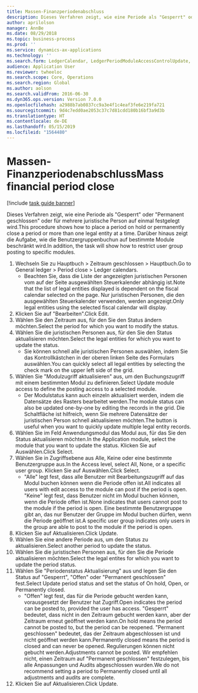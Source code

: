 ```yaml
---
title: Massen-Finanzperiodenabschluss
description: Dieses Verfahren zeigt, wie eine Periode als "Gesperrt" oder "Permanent geschlossen" oder für mehrere juristische Person auf einmal festgelegt wird.
author: aprilolson
manager: AnnBe
ms.date: 08/29/2018
ms.topic: business-process
ms.prod: ''
ms.service: dynamics-ax-applications
ms.technology: ''
ms.search.form: LedgerCalendar, LedgerPeriodModuleAccessControlUpdate, SysLookupPicklist, LedgerFiscalCalendarPeriodStatus
audience: Application User
ms.reviewer: twheeloc
ms.search.scope: Core, Operations
ms.search.region: Global
ms.author: aolson
ms.search.validFrom: 2016-06-30
ms.dyn365.ops.version: Version 7.0.0
ms.openlocfilehash: a2988b7ab0837cc9a3e4f1c4eaf3fe6e219fa721
ms.sourcegitcommit: 9d4c7edd0ae2053c37c7d81cdd180b16bf3a9d3b
ms.translationtype: HT
ms.contentlocale: de-DE
ms.lasthandoff: 05/15/2019
ms.locfileid: "1564480"
---
```

# <a name="mass-financial-period-close"></a><span data-ttu-id="f4fec-103">Massen-Finanzperiodenabschluss</span><span class="sxs-lookup"><span data-stu-id="f4fec-103">Mass financial period close</span></span>

[!include [task guide banner](../../includes/task-guide-banner.md)]

<span data-ttu-id="f4fec-104">Dieses Verfahren zeigt, wie eine Periode als "Gesperrt" oder "Permanent geschlossen" oder für mehrere juristische Person auf einmal festgelegt wird.</span><span class="sxs-lookup"><span data-stu-id="f4fec-104">This procedure shows how to place a period on hold or permanently close a period or more than one legal entity at a time.</span></span> <span data-ttu-id="f4fec-105">Darüber hinaus zeigt die Aufgabe, wie die Benutzergruppenbuchun auf bestimmte Module beschränkt wird.</span><span class="sxs-lookup"><span data-stu-id="f4fec-105">In addition, the task will show how to restrict user group posting to specific modules.</span></span>

1. <span data-ttu-id="f4fec-106">Wechseln Sie zu Hauptbuch > Zeitraum geschlossen > Hauptbuch.</span><span class="sxs-lookup"><span data-stu-id="f4fec-106">Go to General ledger > Period close > Ledger calendars.</span></span>
    * <span data-ttu-id="f4fec-107">Beachten Sie, dass die Liste der angezeigten juristischen Personen vom auf der Seite ausgewählten Steuerkalender abhängig ist.</span><span class="sxs-lookup"><span data-stu-id="f4fec-107">Note that the list of legal entities displayed is dependent on the fiscal calendar selected on the page.</span></span> <span data-ttu-id="f4fec-108">Nur juristischen Personen, die den ausgewählten Steuerkalender verwenden, werden angezeigt.</span><span class="sxs-lookup"><span data-stu-id="f4fec-108">Only legal entities using the selected fiscal calendar will display.</span></span>  
2. <span data-ttu-id="f4fec-109">Klicken Sie auf "Bearbeiten".</span><span class="sxs-lookup"><span data-stu-id="f4fec-109">Click Edit.</span></span>
3. <span data-ttu-id="f4fec-110">Wählen Sie den Zeitraum aus, für den Sie den Status ändern möchten.</span><span class="sxs-lookup"><span data-stu-id="f4fec-110">Select the period for which you want to modify the status.</span></span>
4. <span data-ttu-id="f4fec-111">Wählen Sie die juristischen Personen aus, für den Sie den Status aktualisieren möchten.</span><span class="sxs-lookup"><span data-stu-id="f4fec-111">Select the legal entities for which you want to update the status.</span></span>
    * <span data-ttu-id="f4fec-112">Sie können schnell alle juristischen Personen auswählen, indem Sie das Kontrollkästchen in der oberen linken Seite des Formulars auswählen.</span><span class="sxs-lookup"><span data-stu-id="f4fec-112">You can quickly select all legal entities  by selecting the check mark on the upper left side of the grid.</span></span>  
5. <span data-ttu-id="f4fec-113">Wählen Sie "Modulzugriff aktualisieren" aus, um den Buchungszugriff mit einem bestimmten Modul zu definieren.</span><span class="sxs-lookup"><span data-stu-id="f4fec-113">Select Update module access to define the posting access to a selected module.</span></span>
    * <span data-ttu-id="f4fec-114">Der Modulstatus kann auch einzeln aktualisiert werden, indem die Datensätze des Rasters bearbeitet werden.</span><span class="sxs-lookup"><span data-stu-id="f4fec-114">The module status can also be updated one-by-one by editing the records in the grid.</span></span> <span data-ttu-id="f4fec-115">Die Schaltfläche ist hilfreich, wenn Sie mehrere Datensätze der juristischen Person schnell aktualisieren möchten.</span><span class="sxs-lookup"><span data-stu-id="f4fec-115">The button is useful when you want to quickly update multiple legal entity records.</span></span>  
6. <span data-ttu-id="f4fec-116">Wählen Sie im Feld Anwendungsmodul das Modul aus, für das Sie den Status aktualisieren möchten.</span><span class="sxs-lookup"><span data-stu-id="f4fec-116">In the Application module, select the module that you want to update the status.</span></span> <span data-ttu-id="f4fec-117">Klicken Sie auf Auswählen.</span><span class="sxs-lookup"><span data-stu-id="f4fec-117">Click Select.</span></span>
7. <span data-ttu-id="f4fec-118">Wählen Sie in Zugriffsebene aus Alle, Keine oder eine bestimmte Benutzergruppe aus.</span><span class="sxs-lookup"><span data-stu-id="f4fec-118">In the Access level, select All, None, or a specific user group.</span></span> <span data-ttu-id="f4fec-119">Klicken Sie auf Auswählen.</span><span class="sxs-lookup"><span data-stu-id="f4fec-119">Click Select.</span></span>
    * <span data-ttu-id="f4fec-120">"Alle" legt fest, dass alle Benutzer mit Bearbeitungszugriff auf das Modul buchen können wenn die Periode offen ist.</span><span class="sxs-lookup"><span data-stu-id="f4fec-120">All indicates all users with edit access to the module can post if the period is open.</span></span> <span data-ttu-id="f4fec-121">"Keine" legt fest, dass Benutzer nicht im Modul buchen können, wenn die Periode offen ist.</span><span class="sxs-lookup"><span data-stu-id="f4fec-121">None indicates that users cannot post to the module if the period is open.</span></span> <span data-ttu-id="f4fec-122">Eine bestimmte Benutzergruppe gibt an, das nur Benutzer der Gruppe im Modul buchen dürfen, wenn die Periode geöffnet ist.</span><span class="sxs-lookup"><span data-stu-id="f4fec-122">A specific user group indicates only users in the group are able to post to the module if the period is open.</span></span>  
8. <span data-ttu-id="f4fec-123">Klicken Sie auf Aktualisieren.</span><span class="sxs-lookup"><span data-stu-id="f4fec-123">Click Update.</span></span>
9. <span data-ttu-id="f4fec-124">Wählen Sie eine andere Periode aus, um den Status zu aktualisieren.</span><span class="sxs-lookup"><span data-stu-id="f4fec-124">Select another period to update the status.</span></span>
10. <span data-ttu-id="f4fec-125">Wählen Sie die juristischen Personen aus, für den Sie die Periode aktualisieren möchten.</span><span class="sxs-lookup"><span data-stu-id="f4fec-125">Select the legal entites for which you want to update the period status.</span></span>
11. <span data-ttu-id="f4fec-126">Wählen Sie "Periodenstatus Aktualisierung" aus und legen Sie den Status auf "Gesperrt", "Offen" oder "Permanent geschlossen" fest.</span><span class="sxs-lookup"><span data-stu-id="f4fec-126">Select Update period status and set the status of On hold, Open, or Permanently closed.</span></span>
    * <span data-ttu-id="f4fec-127">"Offen" legt fest, das für die Periode gebucht werden kann, vorausgesetzt der Benutzer hat Zugriff.</span><span class="sxs-lookup"><span data-stu-id="f4fec-127">Open indicates the period can be posted to, provided the user has access.</span></span> <span data-ttu-id="f4fec-128">"Gesperrt" bedeutet, dass nicht in den Zeitraum gebucht werden kann, aber der Zeitraum erneut geöffnet werden kann.</span><span class="sxs-lookup"><span data-stu-id="f4fec-128">On hold means the period cannot be posted to, but the period can be reopened.</span></span> <span data-ttu-id="f4fec-129">"Permanent geschlossen" bedeutet, das der Zeitraum abgeschlossen ist und nicht geöffnet werden kann.</span><span class="sxs-lookup"><span data-stu-id="f4fec-129">Permanently closed means the period is closed and can never be opened.</span></span> <span data-ttu-id="f4fec-130">Regulierungen können nicht gebucht werden.</span><span class="sxs-lookup"><span data-stu-id="f4fec-130">Adjustments cannot be posted.</span></span> <span data-ttu-id="f4fec-131">Wir empfehlen nicht, einen Zeitraum auf "Permanent geschlossen" festzulegen, bis alle Anpassungen und Audits abgeschlossen wurden.</span><span class="sxs-lookup"><span data-stu-id="f4fec-131">We do not recommend setting a period to Permanently closed until all adjustments and audits are complete.</span></span>  
12. <span data-ttu-id="f4fec-132">Klicken Sie auf Aktualisieren.</span><span class="sxs-lookup"><span data-stu-id="f4fec-132">Click Update.</span></span>

